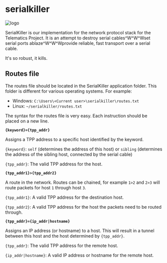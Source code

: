 serialkiller
============

![logo](http://i.imgur.com/RV0ugtw.png)

SerialKiller is our implementation for the network protocol stack for the
Telematics Project. It is an attempt to destroy serial cables^W^W^Wset serial
ports ablaze^W^W^Wprovide reliable, fast transport over a serial cable.

It's so robust, it kills.

Routes file
-----------

The routes file should be located in the SerialKiller application folder. This
folder is different for various operating systems. For example:

- Windows: ```C:\Users\<Current user>\serialkiller\routes.txt```
- Linux: ```~/serialkiller/routes.txt```

The syntax for the routes file is very easy. Each instruction should be placed
on a new line.

**```{keyword}={tpp_addr}```**

Assigns a TPP address to a specific host identified by the keyword.

```{keyword}```: ```self``` (determines the address of this host) or
```sibling``` (determines the address of the sibling host, connected by the
serial cable)

```{tpp_addr}```: The valid TPP address for the host.

**```{tpp_addr1}>{tpp_addr2}```**

A route in the network. Routes can be chained, for example ```1>2``` and
```2>3``` will route packets for host ```1``` through host ```3```.

```{tpp_addr1}```: A valid TPP address for the destination host.

```{tpp_addr2}```: A valid TPP address for the host the packets need to be
routed through.

**```{tpp_addr}={ip_addr|hostname}```**

Assigns an IP address (or hostname) to a host. This will result in a tunnel
between this host and the host determined by ```{tpp_addr}```.

```{tpp_addr}```: The valid TPP address for the remote host.

```{ip_addr|hostname}```: A valid IP address or hostname for the remote host.
